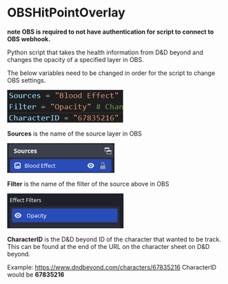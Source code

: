 # OBSHitPointOverlay

**note OBS is required to not have authentication for script to connect to OBS webhook.**

Python script that takes the health information from D&amp;D beyond and changes the opacity of a specified layer in OBS.

The below variables need to be changed in order for the script to change OBS settings.

![Required variables changes](/Images/Variables.png)

**Sources** is the name of the source layer in OBS 

![OBS source name example](/Images/OBSSourceName.png)

**Filter** is the name of the filter of the source above in OBS 

![OBS filter name example](/Images/Filters.png)

**CharacterID** is the D&D beyond ID of the character that wanted to be track. This can be found at the end of the URL on the character sheet on D&D beyond.

Example: https://www.dndbeyond.com/characters/67835216
CharacterID would be **67835216**